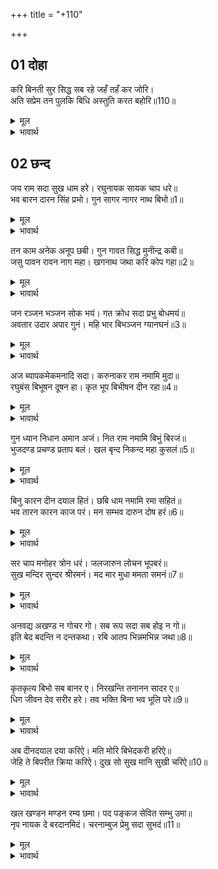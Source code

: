+++
title = "+110"

+++


## 01 दोहा
करि बिनती सुर सिद्ध सब रहे जहँ तहँ कर जोरि।  
अति सप्रेम तन पुलकि बिधि अस्तुति करत बहोरि॥110॥  

<details><summary>मूल</summary>

करि बिनती सुर सिद्ध सब रहे जहँ तहँ कर जोरि।  
अति सप्रेम तन पुलकि बिधि अस्तुति करत बहोरि॥110॥  
</details>

<details><summary>भावार्थ</summary>

विनती करके देवता और सिद्ध सब जहाँ के तहाँ हाथ जोडे खडे रहे। तब अत्यन्त प्रेम से पुलकित शरीर होकर ब्रह्माजी स्तुति करने लगे-- ॥110॥  
</details>


<div class="audioEmbed"  caption="AIR-वाचनम्" src="https://archive
.org/download/rAmcharitmAnas-AIR/EPI-348.mp3"></div>


## 02 छन्द
जय राम सदा सुख धाम हरे। रघुनायक सायक चाप धरे॥  
भव बारन दारन सिंह प्रभो। गुन सागर नागर नाथ बिभो॥1॥  

<details><summary>मूल</summary>

जय राम सदा सुख धाम हरे। रघुनायक सायक चाप धरे॥  
भव बारन दारन सिंह प्रभो। गुन सागर नागर नाथ बिभो॥1॥  
</details>

<details><summary>भावार्थ</summary>

हे नित्य सुखधाम और (दु:खों को हरने वाले) हरि! हे धनुष-बाण धारण किए हुए रघुनाथजी! आपकी जय हो। हे प्रभो! आप भव (जन्म-मरण) रूपी हाथी को विदीर्ण करने के लिए सिंह के समान हैं। हे नाथ! हे सर्वव्यापक! आप गुणों के समुद्र और परम चतुर हैं॥1॥  
</details>

तन काम अनेक अनूप छबी। गुन गावत सिद्ध मुनीन्द्र कबी॥  
जसु पावन रावन नाग महा। खगनाथ जथा करि कोप गहा॥2॥  

<details><summary>मूल</summary>

तन काम अनेक अनूप छबी। गुन गावत सिद्ध मुनीन्द्र कबी॥  
जसु पावन रावन नाग महा। खगनाथ जथा करि कोप गहा॥2॥  
</details>

<details><summary>भावार्थ</summary>

आपके शरीर की अनेकों कामदेवों के समान, परन्तु अनुपम छवि है। सिद्ध, मुनीश्वर और कवि आपके गुण गाते रहते हैं। आपका यश पवित्र है। आपने रावणरूपी महासर्प को गरुड की तरह क्रोध करके पकड लिया॥2॥  
</details>

जन रञ्जन भञ्जन सोक भयं। गत क्रोध सदा प्रभु बोधमयं॥  
अवतार उदार अपार गुनं। महि भार बिभञ्जन ग्यानघनं॥3॥  

<details><summary>मूल</summary>

जन रञ्जन भञ्जन सोक भयं। गत क्रोध सदा प्रभु बोधमयं॥  
अवतार उदार अपार गुनं। महि भार बिभञ्जन ग्यानघनं॥3॥  
</details>

<details><summary>भावार्थ</summary>

हे प्रभो! आप सेवकों को आनन्द देने वाले, शोक और भय का नाश करने वाले, सदा क्रोधरहित और नित्य ज्ञान स्वरूप हैं। आपका अवतार श्रेष्ठ, अपार दिव्य गुणों वाला, पृथ्वी का भार उतारने वाला और ज्ञान का समूह है॥3॥  
</details>

अज ब्यापकमेकमनादि सदा। करुनाकर राम नमामि मुदा॥  
रघुबंस बिभूषन दूषन हा। कृत भूप बिभीषन दीन रहा॥4॥  

<details><summary>मूल</summary>

अज ब्यापकमेकमनादि सदा। करुनाकर राम नमामि मुदा॥  
रघुबंस बिभूषन दूषन हा। कृत भूप बिभीषन दीन रहा॥4॥  
</details>

<details><summary>भावार्थ</summary>

(किन्तु अवतार लेने पर भी) आप नित्य, अजन्मा, व्यापक, एक (अद्वितीय) और अनादि हैं। हे करुणा की खान श्रीरामजी! मैं आपको बडे ही हर्ष के साथ नमस्कार करता हूँ। हे रघुकुल के आभूषण! हे दूषण राक्षस को मारने वाले तथा समस्त दोषों को हरने वाले! विभिषण दीन था, उसे आपने (लङ्का का) राजा बना दिया॥4॥  
</details>

गुन ध्यान निधान अमान अजं। नित राम नमामि बिभुं बिरजं॥  
भुजदण्ड प्रचण्ड प्रताप बलं। खल बृन्द निकन्द महा कुसलं॥5॥  

<details><summary>मूल</summary>

गुन ध्यान निधान अमान अजं। नित राम नमामि बिभुं बिरजं॥  
भुजदण्ड प्रचण्ड प्रताप बलं। खल बृन्द निकन्द महा कुसलं॥5॥  
</details>

<details><summary>भावार्थ</summary>

हे गुण और ज्ञान के भण्डार! हे मानरहित! हे अजन्मा, व्यापक और मायिक विकारों से रहित श्रीराम! मैं आपको नित्य नमस्कार करता हूँ। आपके भुजदण्डों का प्रताप और बल प्रचण्ड है। दुष्ट समूह के नाश करने में आप परम निपुण हैं॥5॥  
</details>

बिनु कारन दीन दयाल हितं। छबि धाम नमामि रमा सहितं॥  
भव तारन कारन काज परं। मन सम्भव दारुन दोष हरं॥6॥  

<details><summary>मूल</summary>

बिनु कारन दीन दयाल हितं। छबि धाम नमामि रमा सहितं॥  
भव तारन कारन काज परं। मन सम्भव दारुन दोष हरं॥6॥  
</details>

<details><summary>भावार्थ</summary>

हे बिना ही कारण दीनों पर दया तथा उनका हित करने वाले और शोभा के धाम! मैं श्रीजानकीजी सहित आपको नमस्कार करता हूँ। आप भवसागर से तारने वाले हैं, कारणरूपा प्रकृति और कार्यरूप जगत दोनों से परे हैं और मन से उत्पन्न होने वाले कठिन दोषों को हरने वाले हैं॥6॥  
</details>

सर चाप मनोहर त्रोन धरं। जलजारुन लोचन भूपबरं॥  
सुख मन्दिर सुन्दर श्रीरमनं। मद मार मुधा ममता समनं॥7॥  

<details><summary>मूल</summary>

सर चाप मनोहर त्रोन धरं। जलजारुन लोचन भूपबरं॥  
सुख मन्दिर सुन्दर श्रीरमनं। मद मार मुधा ममता समनं॥7॥  
</details>

<details><summary>भावार्थ</summary>

आप मनोहर बाण, धनुष और तरकस धारण करने वाले हैं। (लाल) कमल के समान रक्तवर्ण आपके नेत्र हैं। आप राजाओं में श्रेष्ठ, सुख के मन्दिर, सुन्दर, श्री (लक्ष्मीजी) के वल्लभ तथा मद (अहङ्कार), काम और झूठी ममता के नाश करने वाले हैं॥7॥  
</details>

अनवद्य अखण्ड न गोचर गो। सब रूप सदा सब होइ न गो॥  
इति बेद बदन्ति न दन्तकथा। रबि आतप भिन्नमभिन्न जथा॥8॥  

<details><summary>मूल</summary>

अनवद्य अखण्ड न गोचर गो। सब रूप सदा सब होइ न गो॥  
इति बेद बदन्ति न दन्तकथा। रबि आतप भिन्नमभिन्न जथा॥8॥  
</details>

<details><summary>भावार्थ</summary>

आप अनिन्द्य या दोषरहित हैं, अखण्ड हैं, इन्द्रियों के विषय नहीं हैं। सदा सर्वरूप होते हुए भी आप वह सब कभी हुए ही नहीं, ऐसा वेद कहते हैं। यह (कोई) दन्तकथा (कोरी कल्पना) नहीं है। जैसे सूर्य और सूर्य का प्रकाश अलग-अलग हैं और अलग नहीं भी है, वैसे ही आप भी संसार से भिन्न तथा अभिन्न दोनों ही हैं॥8॥  
</details>

कृतकृत्य बिभो सब बानर ए। निरखन्ति तनानन सादर ए॥  
धिग जीवन देव सरीर हरे। तव भक्ति बिना भव भूलि परे॥9॥  

<details><summary>मूल</summary>

कृतकृत्य बिभो सब बानर ए। निरखन्ति तनानन सादर ए॥  
धिग जीवन देव सरीर हरे। तव भक्ति बिना भव भूलि परे॥9॥  
</details>

<details><summary>भावार्थ</summary>

हे व्यापक प्रभो! ये सब वानर कृतार्थ रूप हैं, जो आदरपूर्वक ये आपका मुख देख रहे हैं। (और) हे हरे! हमारे (अमर) जीवन और देव (दिव्य) शरीर को धिक्कार है, जो हम आपकी भक्ति से रहित हुए संसार में (सांसारिक विषयों में) भूले पडे हैं॥9॥  
</details>

अब दीनदयाल दया करिऐ। मति मोरि बिभेदकरी हरिऐ॥  
जेहि ते बिपरीत क्रिया करिऐ। दुख सो सुख मानि सुखी चरिऐ॥10॥  

<details><summary>मूल</summary>

अब दीनदयाल दया करिऐ। मति मोरि बिभेदकरी हरिऐ॥  
जेहि ते बिपरीत क्रिया करिऐ। दुख सो सुख मानि सुखी चरिऐ॥10॥  
</details>

<details><summary>भावार्थ</summary>

हे दीनदयालु! अब दया कीजिए और मेरी उस विभेद उत्पन्न करने वाली बुद्धि को हर लीजिए, जिससे मैं विपरीत कर्म करता हूँ और जो दु:ख है, उसे सुख मानकर आनन्द से विचरता हूँ॥10॥  
</details>

खल खण्डन मण्डन रम्य छमा। पद पङ्कज सेवित सम्भु उमा॥  
नृप नायक दे बरदानमिदं। चरनाम्बुज प्रेमु सदा सुभदं॥11॥  

<details><summary>मूल</summary>

खल खण्डन मण्डन रम्य छमा। पद पङ्कज सेवित सम्भु उमा॥  
नृप नायक दे बरदानमिदं। चरनाम्बुज प्रेमु सदा सुभदं॥11॥  
</details>

<details><summary>भावार्थ</summary>

आप दुष्टों का खण्डन करने वाले और पृथ्वी के रमणीय आभूषण हैं। आपके चरणकमल श्री शिव-पार्वती द्वारा सेवित हैं। हे राजाओं के महाराज! मुझे यह वरदान दीजिए कि आपके चरणकमलों में सदा मेरा कल्याणदायक (अनन्य) प्रेम हो॥11॥  
</details>

